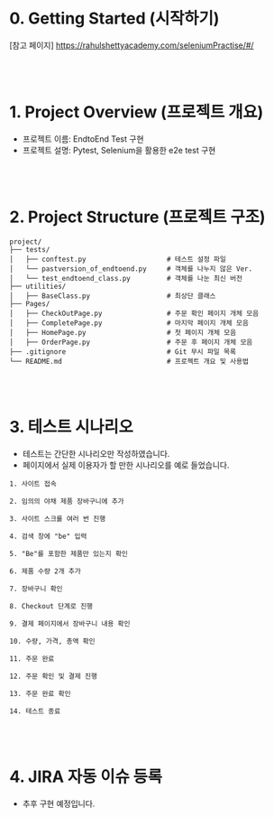 # 0. Getting Started (시작하기)
[참고 페이지] https://rahulshettyacademy.com/seleniumPractise/#/

<br/>
<br/>

# 1. Project Overview (프로젝트 개요)
- 프로젝트 이름: EndtoEnd Test 구현
- 프로젝트 설명: Pytest, Selenium을 활용한 e2e test 구현

<br/>
<br/>

# 2. Project Structure (프로젝트 구조)
```plaintext
project/
├── tests/
│   ├── conftest.py                    # 테스트 설정 파일
│   └── pastversion_of_endtoend.py     # 객체를 나누지 않은 Ver.
│   └── test_endtoend_class.py         # 객체를 나눈 최신 버전
├── utilities/  
│   ├── BaseClass.py                   # 최상단 클래스
├── Pages/          
│   ├── CheckOutPage.py                # 주문 확인 페이지 개체 모음
│   ├── CompletePage.py                # 마지막 페이지 개체 모음
│   ├── HomePage.py                    # 첫 페이지 개체 모음
│   ├── OrderPage.py                   # 주문 후 페이지 개체 모음
├── .gitignore                         # Git 무시 파일 목록
└── README.md                          # 프로젝트 개요 및 사용법
```

<br/>
<br/>

# 3. 테스트 시나리오
- 테스트는 간단한 시나리오만 작성하였습니다.
- 페이지에서 실제 이용자가 할 만한 시나리오를 예로 들었습니다.

```
1. 사이트 접속

2. 임의의 야채 제품 장바구니에 추가

3. 사이트 스크롤 여러 번 진행
  
4. 검색 창에 "be" 입력

5. "Be"를 포함한 제품만 있는지 확인

6. 제품 수량 2개 추가

7. 장바구니 확인

8. Checkout 단계로 진행

9. 결제 페이지에서 장바구니 내용 확인

10. 수량, 가격, 총액 확인

11. 주문 완료

12. 주문 확인 및 결제 진행

13. 주문 완료 확인

14. 테스트 종료
```

<br/>
<br/>

# 4. JIRA 자동 이슈 등록
- 추후 구현 예정입니다.
